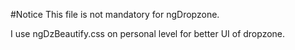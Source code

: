 #Notice
This file is not mandatory for ngDropzone.

I use ngDzBeautify.css on personal level for better UI of dropzone.
